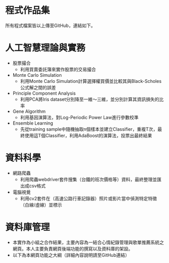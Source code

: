 # 程式作品集
所有程式檔案皆以上傳至GitHub，連結如下。
# 人工智慧理論與實務 #
* 股票撮合
	* 利用買賣委託簿來實作股票的交易撮合
* Monte Carlo Simulation
	* 利用Monte Carlo Simulation計算選擇權買價並比較其與Black-Scholes公式解之間的誤差
* Principle Component Analysis
	* 利用PCA將Iris dataset分別降至一維～三維，並分別計算其資訊損失的比率
* Gene Algorithm
	* 利用基因演算法，對Log-Periodic Power Law進行參數校準
* Ensemble Learning
	* 先從training sample中隨機抽取n個樣本並建立Classifier，重複T次，最終使用這T個Classifier，利用AdaBoost的演算法，投票出最終結果

# 資料科學 #
* 網路爬蟲
	* 利用爬蟲webdriver套件搜集（台鐵的班次價格等）資料，最終整理並匯出成csv格式
* 電腦視覺
	* 利用cv2套件在（高速公路行車記錄器）照片或影片當中偵測特定特徵（白線/虛線）並標示

# 資料庫管理 #
* 本實作為小組之合作結果，主要內容為一結合心情紀錄管理與歌單推薦系統之網頁。本人主要負責網頁後端功能的撰寫以及資料庫的架設。
* 以下為本網頁功能之大綱（詳細內容說明請至GitHub連結）







